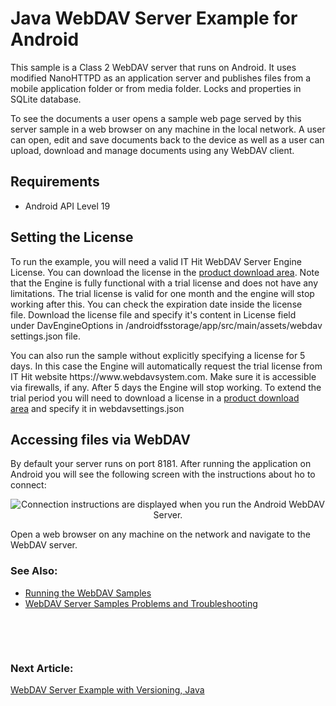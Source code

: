 
<h1 class="d-xl-block d-none">Java WebDAV Server Example for Android</h1>
<p><span>This sample is a Class 2 WebDAV server that runs on Android. It uses modified&nbsp;</span>NanoHTTPD as an application server and publishes files from a mobile application folder or from media folder. L<span>ocks and properties in SQLite database.</span></p>
<p><span>To see the documents a user opens a sample web page served by this server sample in a web browser on any machine in the local network. A user can&nbsp;open, edit and save documents back to the device as well as a user can upload, download and manage documents using any WebDAV client.</span></p>
<h2>Requirements</h2>
<ul>
<li>Android API Level 19</li>
</ul>
<h2>Setting the License</h2>
<p>To run the example, you will need a valid IT Hit WebDAV Server Engine License. You can download the license in&nbsp;the&nbsp;<a title="Download" href="https://www.webdavsystem.com/javaserver/download/">product download area</a>.&nbsp;Note that the Engine is fully functional with a trial license and does not have any limitations. The trial license is valid for one month and the engine will stop working after this. You can check the expiration date inside the license file.&nbsp;Download the license file and specify it's content in&nbsp;<span class="code">License</span>&nbsp;field under&nbsp;<span class="code">DavEngineOptions</span>&nbsp;in&nbsp;<span class="code">/androidfsstorage/app/src/main/assets/webdavsettings.json</span>&nbsp;file.</p>
<p>You can also run the sample&nbsp;without explicitly specifying a license&nbsp;for 5 days. In this case&nbsp;the&nbsp;Engine will automatically request the trial license from IT Hit website https://www.webdavsystem.com. Make sure it is accessible via firewalls, if any. After 5 days the Engine will stop working. To extend the trial period you will need to download a license in a&nbsp;<a title="Download" href="https://www.webdavsystem.com/javaserver/download/">product download area</a>&nbsp;and specify it in&nbsp;<span class="code">webdavsettings.json</span></p>
<h2>Accessing files via WebDAV</h2>
<p>By default your server runs on port 8181. After running the application on Android you will see the following screen with the instructions about ho to connect:</p>
<p style="text-align: center;"><img id="__mcenew" alt="Connection instructions are displayed when you run the Android WebDAV Server." src="https://www.webdavsystem.com/media/1653/androidwebdavserver.png" rel="111413"></p>
<p>Open a web browser on any machine on the network and navigate to the WebDAV server.&nbsp;</p>
<h3>See Also:</h3>
<ul>
<li><a title="Running" href="https://www.webdavsystem.com/javaserver/server_examples/running_webdav_samples/">Running the WebDAV Samples</a></li>
<li><a title="Troubleshooting" href="https://www.webdavsystem.com/javaserver/server_examples/troubleshooting/">WebDAV Server Samples Problems and Troubleshooting</a></li>
</ul>
<p>&nbsp;</p>
<p>&nbsp;</p>
<h3 class="para d-inline next-article-heading">Next Article:</h3>
<a title="WebDAV Server with Versioning Example, Java" href="https://www.webdavsystem.com/javaserver/server_examples/deltav_storage/">WebDAV Server Example with Versioning, Java</a>

